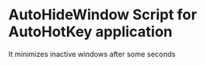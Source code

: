 # AutoHideWindow Script for AutoHotKey application

It minimizes inactive windows after some seconds
